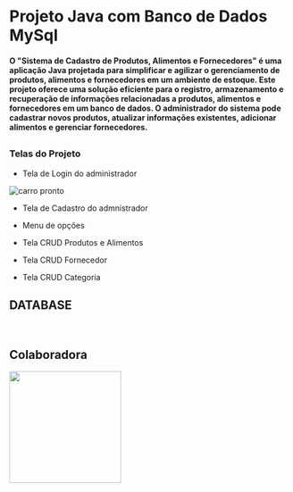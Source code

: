 # Projeto Java com Banco de Dados MySql

<h4>O <strong>"Sistema de Cadastro de Produtos, Alimentos e Fornecedores"</strong> é uma aplicação Java projetada para simplificar e agilizar o gerenciamento de produtos, alimentos e fornecedores em um ambiente de estoque. Este projeto oferece uma solução eficiente para o registro, armazenamento e recuperação de informações relacionadas a produtos, alimentos e fornecedores em um banco de dados. O administrador do sistema pode cadastrar novos produtos, atualizar informações existentes, adicionar alimentos e gerenciar fornecedores.</h4>

##
### Telas do Projeto

- Tela de Login do administrador
<img src=https://i.ibb.co/ysr01K0/Tela-de-Login.png alt="carro pronto">

- Tela de Cadastro do admnistrador
  <br>

- Menu de opções
  <br>

- Tela CRUD Produtos e Alimentos
  <br>

- Tela CRUD Fornecedor
  <br>

- Tela CRUD Categoria
  <br>
##

## DATABASE
<br>

## Colaboradora
<a href="https://github.com/tat1546"><img src="https://avatars.githubusercontent.com/u/126589385?v" width="200px;" alt=""/>
